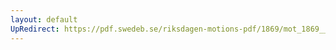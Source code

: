 ```yaml
---
layout: default
UpRedirect: https://pdf.swedeb.se/riksdagen-motions-pdf/1869/mot_1869__ak__00329/mot_1869__ak__00329_001.pdf
---
```

